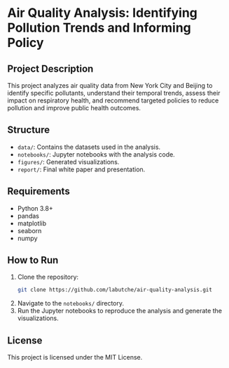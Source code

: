 # Air Quality Analysis: Identifying Pollution Trends and Informing Policy

## Project Description
This project analyzes air quality data from New York City and Beijing to identify specific pollutants, understand their temporal trends, assess their impact on respiratory health, and recommend targeted policies to reduce pollution and improve public health outcomes.

## Structure
- `data/`: Contains the datasets used in the analysis.
- `notebooks/`: Jupyter notebooks with the analysis code.
- `figures/`: Generated visualizations.
- `report/`: Final white paper and presentation.

## Requirements
- Python 3.8+
- pandas
- matplotlib
- seaborn
- numpy

## How to Run
1. Clone the repository:
    ```bash
    git clone https://github.com/labutche/air-quality-analysis.git
    ```
2. Navigate to the `notebooks/` directory.
3. Run the Jupyter notebooks to reproduce the analysis and generate the visualizations.

## License
This project is licensed under the MIT License.
